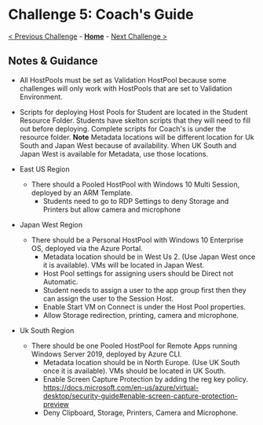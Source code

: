 # Challenge 5: Coach's Guide

[< Previous Challenge](./04-Create-Manage-Images.md) - **[Home](./README.md)** - [Next Challenge >](./06-Implement-Manage-FsLogix.md)

## Notes & Guidance

* All HostPools must be set as Validation HostPool because some challenges will only work with HostPools that are set to Validation Environment. 
* Scripts for deploying Host Pools for Student are located in the Student Resource Folder. Students have skelton scripts that they will need to fill out before deploying. Complete scripts for Coach's is under the resource folder.
**Note** Metadata locations will be different location for Uk South and Japan West because of availability. When UK South and Japan West is available for Metadata, use those locations.

* East US Region
    * There should a Pooled HostPool with Windows 10 Multi Session, deployed by an ARM Template.
        * Students need to go to RDP Settings to deny Storage and Printers but allow camera and microphone

* Japan West Region
    * There should be a Personal HostPool with Windows 10 Enterprise OS, deployed via the Azure Portal.
        * Metadata location should be in West Us 2. (Use Japan West once it is available). VMs will be located in Japan West.
        * Host Pool settings for assigning users should be Direct not Automatic.
        * Student needs to assign a user to the app group first then they can assign the user to the Session Host.
        * Enable Start VM on Connect is under the Host Pool properties.
        * Allow Storage redirection, printing, camera and microphone.

* Uk South Region
    * There should be one Pooled HostPool for Remote Apps running Windows Server 2019, deployed by Azure CLI.
        * Metadata location should be in North Europe. (Use UK South once it is available). VMs should be located in UK South. 
        * Enable Screen Capture Protection by adding the reg key policy. https://docs.microsoft.com/en-us/azure/virtual-desktop/security-guide#enable-screen-capture-protection-preview
        * Deny Clipboard, Storage, Printers, Camera and Microphone.
